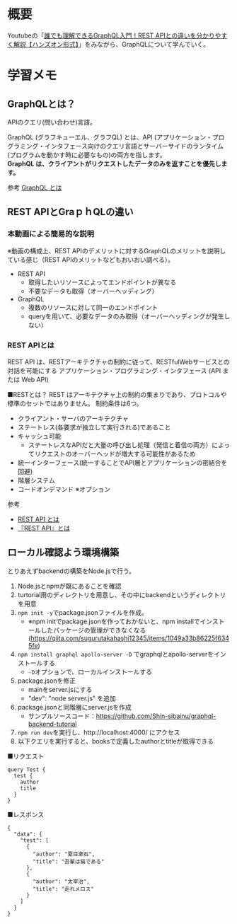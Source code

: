 # 概要
Youtubeの「[誰でも理解できるGraphQL入門！REST APIとの違いを分かりやすく解説【ハンズオン形式】](https://www.youtube.com/watch?v=u8vD2NESjC0)」をみながら、GraphQLについて学んでいく。


# 学習メモ
## GraphQLとは？
APIのクエリ(問い合わせ)言語。  

GraphQL (グラフキューエル、グラフQL) とは、API (アプリケーション・プログラミング・インタフェース向けのクエリ言語とサーバーサイドのランタイム(プログラムを動かす時に必要なもの)の両方を指します。  
**GraphQL は、クライアントがリクエストしたデータのみを返すことを優先します。**

参考
[GraphQL とは](https://www.redhat.com/ja/topics/api/what-is-graphql)

## REST APIとGraｐｈQLの違い
### 本動画による簡易的な説明
※動画の構成上、REST APIのデメリットに対するGraphQLのメリットを説明している感じ（REST APIのメリットなどもおいおい調べる）。
- REST API
	- 取得したいリソースによってエンドポイントが異なる
	- 不要なデータも取得（オーバーヘッディング）
- GraphQL
	- 複数のリソースに対して同一のエンドポイント
	- queryを用いて、必要なデータのみ取得（オーバーヘッディングが発生しない）


### REST APIとは
REST API は、RESTアーキテクチャの制約に従って、RESTfulWebサービスとの対話を可能にする アプリケーション・プログラミング・インタフェース (API または Web API) 

■RESTとは？
REST はアーキテクチャ上の制約の集まりであり、プロトコルや標準のセットではありません。
制約条件は6つ。

- クライアント・サーバのアーキテクチャ
- ステートレス(各要求が独立して実行される)であること
- キャッシュ可能
	- ステートレスなAPIだと大量の呼び出し処理（発信と着信の両方）によってリクエストのオーバーヘッドが増大する可能性があるため
- 統一インターフェース(統一することでAPI層とアプリケーションの密結合を回避)
- 階層システム
- コードオンデマンド ※オプション

参考
- [REST API とは](https://www.redhat.com/ja/topics/api/what-is-a-rest-api)
- [『REST API』とは](https://www.mulesoft.com/jp/resources/api/what-is-rest-api-design)


## ローカル確認よう環境構築
とりあえずbackendの構築をNode.jsで行う。

1. Node.jsとnpmが既にあることを確認
2. turtorial用のディレクトリを用意し、その中にbackendというディレクトリを用意
3. `npm init -y`でpackage.jsonファイルを作成。 
	- ※npm initでpackage.jsonを作っておかないと、npm installでインストールしたパッケージの管理ができなくなる(https://qiita.com/sugurutakahashi12345/items/1049a33b86225f6345fe)
4. `npm install graphql apollo-server -D` でgraphqlとapollo-serverをインストールする
	- `-D`オプションで、ローカルインストールする
5. package.jsonを修正
	- mainをserver.jsにする
	- "dev": "node server.js" を追加
6. package.jsonと同階層にserver.jsを作成
	- サンプルソースコード：https://github.com/Shin-sibainu/graphql-backend-tutorial
7. `npm run dev`を実行し、http://localhost:4000/ にアクセス
8. 以下クエリを実行すると、booksで定義したauthorとtitleが取得できる

■リクエスト
```
query Test {
  test {
    author
    title
  }
}
```

■レスポンス
```
{
  "data": {
    "test": [
      {
        "author": "夏目漱石",
        "title": "吾輩は猫である"
      },
      {
        "author": "太宰治",
        "title": "走れメロス"
      }
    ]
  }
}
```